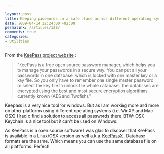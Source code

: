 ```yaml
---

layout: post
title: Keeping passwords in a safe place across different operating systems
date: 2009-04-14 12:24:00 +02:00
permalink: /articles/128/
comments: true
categories: 
- Utilities
---
```


From the [KeePass project website](http://keepass.info/) :

> "KeePass is a free open source password manager, which helps you to
> manage your passwords in a secure way. You can put all your passwords
> in one database, which is locked with one master key or a key file. So
> you only have to remember one single master password or select the key
> file to unlock the whole database. The databases are encrypted using
> the best and most secure encryption algorithms currently known (AES
> and Twofish)."

Keepass is a very nice tool for windows. But as I am working more and
more on other platforms using different operating systems (i.e. WinXP
and Mac OSX) I had o find a solution to access all passwords there. BTW:
OSX Keychain is a nice tool but it can't be used on Windows.

As KeePass is a open source software I was glad to discover that KeePass
is available in a Linux/OSX version as well a.k.a.
[KeePassX](http://keepassx.sourceforge.net/) . Database formats are the
same. Which means you can use the same database file on all plattforms.
Perfect!
